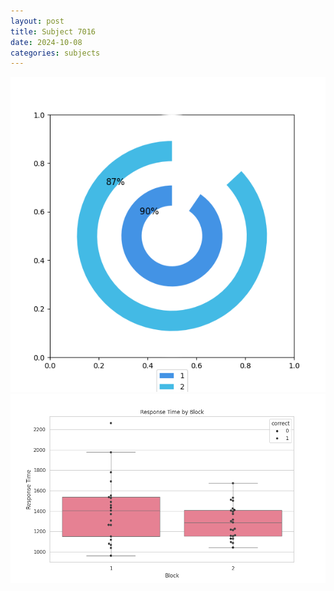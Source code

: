 ```yaml
---
layout: post
title: Subject 7016
date: 2024-10-08
categories: subjects
---
```


![](data/7016/run-7/7016__acc_test.png)
![](data/7016/run-7/7016_rt.png)
